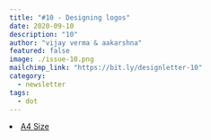 ```yaml
---
title: "#10 - Designing logos"
date: 2020-09-10
description: "10"
author: "vijay verma & aakarshna"
featured: false
image: ./issue-10.png
mailchimp_link: "https://bit.ly/designletter-10"
category:
  - newsletter
tags:
  - dot
---
```

<li><a href="https://bit.ly/designletter-10">A4 Size</a></li>

